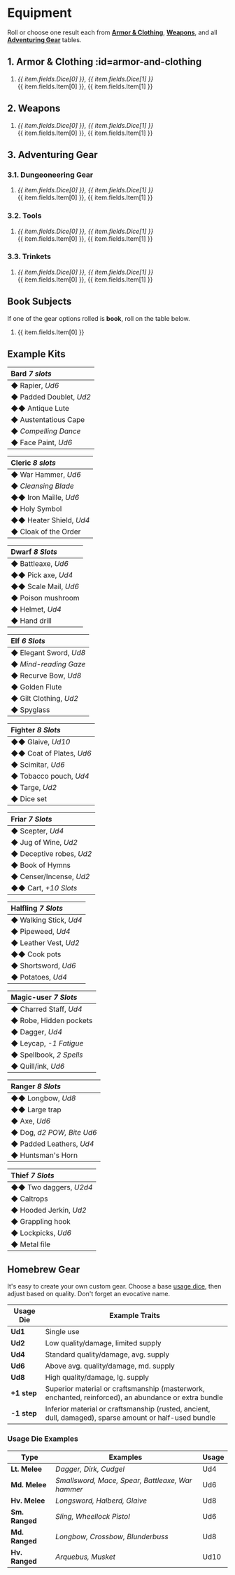 # Equipment

Roll or choose one result each from [**Armor & Clothing**](#armor-and-clothing), [**Weapons**](#weapons), and all [**Adventuring Gear**](#adventuring-gear) tables.

## 1. Armor & Clothing :id=armor-and-clothing

<ol class="d36-table gear">
    <li
        v-for="item in atArmor"
    >
        <em class="gear__Ud" v-if="item.fields.Dice">
            {{ item.fields.Dice[0] }}<span v-if="item.fields.Dice[1]">,
            {{ item.fields.Dice[1] }}</span>
        </em>
        <div class="gear__items">
            {{ item.fields.Item[0] }}<span v-if="item.fields.Item[1]">,
            {{ item.fields.Item[1] }}</span>
        </div>
    </li>
</ol>

## 2. Weapons

<ol class="d36-table gear">
    <li
        v-for="item in atWeapons"
    >
        <em class="gear__Ud" v-if="item.fields.Dice">
            {{ item.fields.Dice[0] }}<span v-if="item.fields.Dice[1]">,
            {{ item.fields.Dice[1] }}</span>
        </em>
        <div class="gear__items">
            {{ item.fields.Item[0] }}<span v-if="item.fields.Item[1]">,
            {{ item.fields.Item[1] }}</span>
        </div>
    </li>
</ol>

## 3. Adventuring Gear

### 3.1. Dungeoneering Gear

<ol class="d36-table gear">
    <li
        v-for="item in atDungeoneeringGear"
    >
        <em class="gear__Ud" v-if="item.fields.Dice">
            {{ item.fields.Dice[0] }}<span v-if="item.fields.Dice[1]">,
            {{ item.fields.Dice[1] }}</span>
        </em>
        <div class="gear__items">
            {{ item.fields.Item[0] }}<span v-if="item.fields.Item[1]">,
            {{ item.fields.Item[1] }}</span>
        </div>
    </li>
</ol>

### 3.2. Tools

<ol class="d36-table gear">
    <li
        v-for="item in atTools"
    >
        <em class="gear__Ud" v-if="item.fields.Dice">
            {{ item.fields.Dice[0] }}<span v-if="item.fields.Dice[1]">,
            {{ item.fields.Dice[1] }}</span>
        </em>
        <div class="gear__items">
            {{ item.fields.Item[0] }}<span v-if="item.fields.Item[1]">,
            {{ item.fields.Item[1] }}</span>
        </div>
    </li>
</ol>

### 3.3. Trinkets

<ol class="d36-table gear">
    <li
        v-for="item in atTrinkets"
    >
        <em class="gear__Ud" v-if="item.fields.Dice">
            {{ item.fields.Dice[0] }}<span v-if="item.fields.Dice[1]">,
            {{ item.fields.Dice[1] }}</span>
        </em>
        <div class="gear__items">
            {{ item.fields.Item[0] }}<span v-if="item.fields.Item[1]">,
            {{ item.fields.Item[1] }}</span>
        </div>
    </li>
</ol>

## Book Subjects

If one of the gear options rolled is **book**, roll on the table below.

<ol class="d36-table">
    <li
        v-for="item in atBookSubjects"
    >
        {{ item.fields.Item[0] }}
    </li>
</ol>

## Example Kits

<div class="kits-grid">

| Bard *7 slots*     |
|:-------------------|
| ◆ Rapier, *Ud6* |
| ◆ Padded Doublet, *Ud2* |
| ◆◆ Antique Lute |
| ◆ Austentatious Cape |
| ◆ *Compelling Dance* |
| ◆ Face Paint, *Ud6* |

| Cleric *8 slots*     |
|:-------------------|
| ◆ War Hammer, *Ud6* |
| ◆ *Cleansing Blade* |
| ◆◆ Iron Maille, *Ud6* |
| ◆ Holy Symbol |
| ◆◆ Heater Shield, *Ud4* |
| ◆ Cloak of the Order |

| Dwarf  *8 Slots* |
|:-------------------|
| ◆ Battleaxe, *Ud6* |
| ◆◆ Pick axe, *Ud4* |
| ◆◆ Scale Mail, *Ud6* |
| ◆ Poison mushroom |
| ◆ Helmet, *Ud4* |
| ◆ Hand drill |

| Elf  *6 Slots* |
|:-------------------|
| ◆ Elegant Sword, *Ud8* |
| ◆ *Mind-reading Gaze* |
| ◆ Recurve Bow, *Ud8* |
| ◆ Golden Flute |
| ◆ Gilt Clothing, *Ud2* |
| ◆ Spyglass |

| Fighter  *8 Slots* |
|:-------------------|
| ◆◆ Glaive, *Ud10* |
| ◆◆ Coat of Plates, *Ud6* |
| ◆ Scimitar, *Ud6* |
| ◆ Tobacco pouch, *Ud4* |
| ◆ Targe, *Ud2* |
| ◆ Dice set |

| Friar  *7 Slots* |
|:-------------------|
| ◆ Scepter, *Ud4* |
| ◆ Jug of Wine, *Ud2* |
| ◆ Deceptive robes, *Ud2* |
| ◆ Book of Hymns |
| ◆ Censer/Incense, *Ud2* |
| ◆◆ Cart, *+10 Slots* |

| Halfling  *7 Slots* |
|:-------------------|
| ◆ Walking Stick, *Ud4* |
| ◆ Pipeweed, *Ud4* |
| ◆ Leather Vest, *Ud2* |
| ◆◆ Cook pots |
| ◆ Shortsword, *Ud6* |
| ◆ Potatoes, *Ud4* |

| Magic-user  *7 Slots* |
|:-------------------|
| ◆ Charred Staff, *Ud4* |
| ◆ Robe, Hidden pockets |
| ◆ Dagger, *Ud4* |
| ◆ Leycap, *-1 Fatigue* |
| ◆ Spellbook, *2 Spells* |
| ◆ Quill/ink, *Ud6* |

| Ranger  *8 Slots* |
|:-------------------|
| ◆◆ Longbow, *Ud8* |
◆◆ Large trap |
◆ Axe, *Ud6* |
◆ Dog, *d2 POW, Bite Ud6* |
◆ Padded Leathers, *Ud4* |
◆ Huntsman's Horn |

| Thief  *7 Slots* |
|:-------------------|
| ◆◆ Two daggers, *U2d4* |
| ◆ Caltrops |
| ◆ Hooded Jerkin, *Ud2* |
| ◆ Grappling hook |
| ◆ Lockpicks, *Ud6* |
| ◆ Metal file |

</div>

## Homebrew Gear

It's easy to create your own custom gear. Choose a base [usage dice](getting-wyrd.md#usage-dice), then adjust based on quality. Don't forget an evocative name. 

| Usage Die | Example Traits |
| - | - |
| **Ud1** | Single use |
| **Ud2** | Low quality/damage, limited supply |
| **Ud4** | Standard quality/damage, avg. supply |
| **Ud6** | Above avg. quality/damage, md. supply |
| **Ud8** | High quality/damage, lg. supply |
| **+1 step** | Superior material or craftsmanship (masterwork, enchanted, reinforced), an abundance or extra bundle |
| **-1 step** | Inferior material or craftsmanship (rusted, ancient, dull, damaged), sparse amount or half-used bundle |

### Usage Die Examples

| Type | Examples | Usage |
| - | - | - |
| **Lt. Melee** | *Dagger, Dirk, Cudgel* | Ud4 |
| **Md. Melee** | *Smallsword, Mace, Spear, Battleaxe, War hammer* | Ud6 |
| **Hv. Melee** | *Longsword, Halberd, Glaive* | Ud8 |
| **Sm. Ranged** | *Sling, Wheellock Pistol* | Ud6 |
| **Md. Ranged** | *Longbow, Crossbow, Blunderbuss* | Ud8 |
| **Hv. Ranged** | *Arquebus, Musket* | Ud10 |